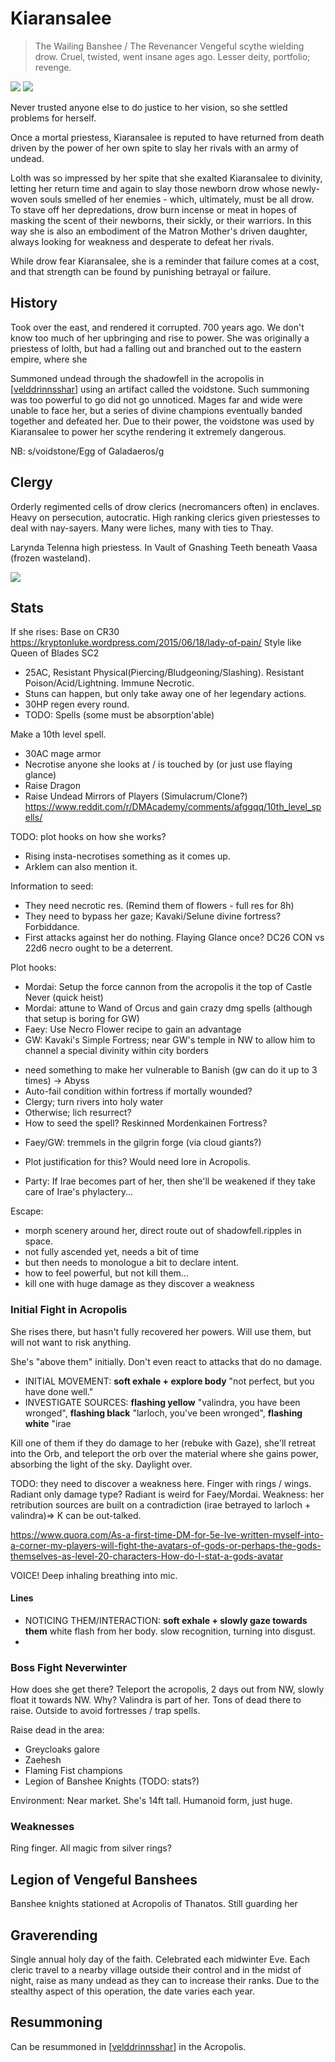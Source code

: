 # Kiaransalee
> The Wailing Banshee / The Revenancer
Vengeful scythe wielding drow. Cruel, twisted, went insane ages ago.
Lesser deity, portfolio; revenge.

![](kiaransalee-qop.jpg)
![](kiaransalee-qop2.jpg)

Never trusted anyone else to do justice to her vision, so she settled problems for herself.

Once a mortal priestess, Kiaransalee is reputed to have returned from death driven by the power of her own spite to slay her rivals with an army of undead.

Lolth was so impressed by her spite that she exalted Kiaransalee to divinity, letting her return time and again to slay those newborn drow whose newly-woven souls smelled of her enemies - which, ultimately, must be all drow. To stave off her depredations, drow burn incense or meat in hopes of masking the scent of their newborns, their sickly, or their warriors. In this way she is also an embodiment of the Matron Mother's driven daughter, always looking for weakness and desperate to defeat her rivals.

While drow fear Kiaransalee, she is a reminder that failure comes at a cost, and that strength can be found by punishing betrayal or failure.

## History
Took over the east, and rendered it corrupted. 700 years ago. We don't know too much of her upbringing and rise to power. She was originally a priestess of lolth, but had a falling out and branched out to the eastern empire, where she

Summoned undead through the shadowfell in the acropolis in [[velddrinnsshar]] using an artifact called the voidstone. Such summoning was too powerful to go did not go unnoticed. Mages far and wide were unable to face her, but a series of divine champions eventually banded together and defeated her. Due to their power, the voidstone was used by Kiaransalee to power her scythe rendering it extremely dangerous.

NB: s/voidstone/Egg of Galadaeros/g

## Clergy
Orderly regimented cells of drow clerics (necromancers often) in enclaves. Heavy on persecution, autocratic. High ranking clerics given priestesses to deal with nay-sayers. Many were liches, many with ties to Thay.

Larynda Telenna high priestess. In Vault of Gnashing Teeth beneath Vaasa (frozen wasteland).

![](kiaransalee_symbol.jpg)

## Stats
If she rises: Base on CR30 https://kryptonluke.wordpress.com/2015/06/18/lady-of-pain/
Style like Queen of Blades SC2

- 25AC, Resistant Physical(Piercing/Bludgeoning/Slashing). Resistant Poison/Acid/Lightning. Immune Necrotic.
- Stuns can happen, but only take away one of her legendary actions.
- 30HP regen every round.
- TODO: Spells (some must be absorption'able)

Make a 10th level spell.
- 30AC mage armor
- Necrotise anyone she looks at / is touched by (or just use flaying glance)
- Raise Dragon
- Raise Undead Mirrors of Players (Simulacrum/Clone?)
https://www.reddit.com/r/DMAcademy/comments/afggqq/10th_level_spells/

TODO: plot hooks on how she works?
- Rising insta-necrotises something as it comes up.
- Arklem can also mention it.

Information to seed:
- They need necrotic res. (Remind them of flowers - full res for 8h)
- They need to bypass her gaze; Kavaki/Selune divine fortress? Forbiddance.
- First attacks against her do nothing. Flaying Glance once? DC26 CON vs 22d6 necro ought to be a deterrent.

Plot hooks:
- Mordai: Setup the force cannon from the acropolis it the top of Castle Never (quick heist)
- Mordai: attune to Wand of Orcus and gain crazy dmg spells (although that setup is boring for GW)
- Faey: Use Necro Flower recipe to gain an advantage
- GW: Kavaki's Simple Fortress; near GW's temple in NW to allow him to channel a special divinity within city borders
 * need something to make her vulnerable to Banish (gw can do it up to 3 times) -> Abyss
 * Auto-fail condition within fortress if mortally wounded?
 * Clergy; turn rivers into holy water
 * Otherwise; lich resurrect?
 * How to seed the spell? Reskinned Mordenkainen Fortress?
- Faey/GW: tremmels in the gilgrin forge (via cloud giants?)
 * Plot justification for this? Would need lore in Acropolis.
- Party: If Irae becomes part of her, then she'll be weakened if they take care of Irae's phylactery...

Escape:
- morph scenery around her, direct route out of shadowfell.ripples in space.
- not fully ascended yet, needs a bit of time
- but then needs to monologue a bit to declare intent.
- how to feel powerful, but not kill them...
- kill one with huge damage as they discover a weakness


### Initial Fight in Acropolis
She rises there, but hasn't fully recovered her powers. Will use them, but will not want to risk anything.

She's "above them" initially. Don't even react to attacks that do no damage.

- INITIAL MOVEMENT: **soft exhale + explore body** "not perfect, but you have done well."
- INVESTIGATE SOURCES: **flashing yellow** "valindra, you have been wronged", **flashing black** "larloch, you've been wronged", **flashing white** "irae

Kill one of them if they do damage to her (rebuke with Gaze), she'll retreat into the Orb, and teleport the orb over the material where she gains power, absorbing the light of the sky. Daylight over.

TODO: they need to discover a weakness here. Finger with rings / wings. Radiant only damage type? Radiant is weird for Faey/Mordai.
Weakness: her retribution sources are built on a contradiction (irae betrayed to larloch + valindra)=> K can be out-talked.

https://www.quora.com/As-a-first-time-DM-for-5e-Ive-written-myself-into-a-corner-my-players-will-fight-the-avatars-of-gods-or-perhaps-the-gods-themselves-as-level-20-characters-How-do-I-stat-a-gods-avatar


VOICE! Deep inhaling breathing into mic.

#### Lines

- NOTICING THEM/INTERACTION: **soft exhale + slowly gaze towards them** white flash from her body. slow recognition, turning into disgust.
-



### Boss Fight Neverwinter
How does she get there?
Teleport the acropolis, 2 days out from NW, slowly float it towards NW.
Why? Valindra is part of her. Tons of dead there to raise. Outside to avoid fortresses / trap spells.

Raise dead in the area:
- Greycloaks galore
- Zaehesh
- Flaming Fist champions
- Legion of Banshee Knights (TODO: stats?)

Environment: Near market. She's 14ft tall. Humanoid form, just huge.

### Weaknesses
Ring finger.
All magic from silver rings?

## Legion of Vengeful Banshees
Banshee knights stationed at Acropolis of Thanatos.
Still guarding her

## Graverending
Single annual holy day of the faith. Celebrated each midwinter Eve. Each cleric travel to a nearby village outside their control and in the midst of night, raise as many undead as they can to increase their ranks.
Due to the stealthy aspect of this operation, the date varies each year.

## Resummoning
Can be resummoned in [[velddrinnsshar]] in the Acropolis.

[//begin]: # "Autogenerated link references for markdown compatibility"
[velddrinnsshar]: ../east/velddrinnsshar "V'elddrinnsshar"
[//end]: # "Autogenerated link references"
